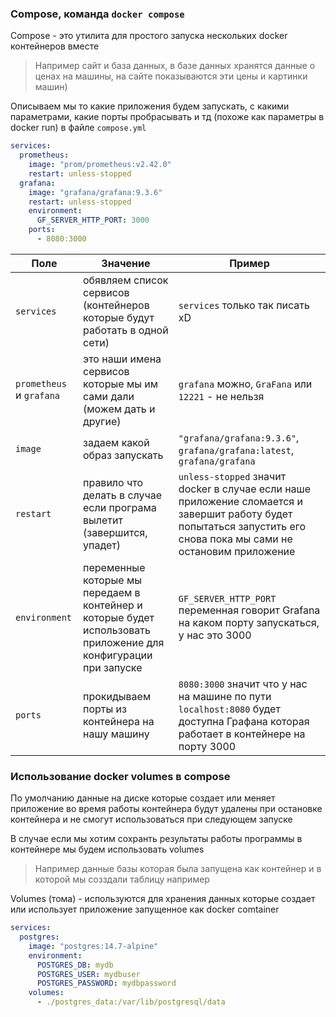 ### Compose, команда `docker compose`

Compose - это утилита для простого запуска нескольких docker контейнеров вместе

> Например сайт и база данных, в базе данных хранятся данные о ценах на машины, на сайте показываются эти цены и картинки машин)

Описываем мы то какие приложения будем запускать, с какими параметрами, какие порты пробрасывать и тд (похоже как параметры в docker run) в файле `compose.yml`

```yaml
services:
  prometheus:
    image: "prom/prometheus:v2.42.0"
    restart: unless-stopped
  grafana:
    image: "grafana/grafana:9.3.6"
    restart: unless-stopped
    environment:
      GF_SERVER_HTTP_PORT: 3000
    ports:
      - 8080:3000
```

|Поле|Значение|Пример
|-|-|-
|`services`|обявляем список сервисов (контейнеров которые будут работать в одной сети)|`services` только так писать xD
|`prometheus` и `grafana`|это наши имена сервисов которые мы им сами дали (можем дать и другие)|`grafana` можно, `GraFana` или `12221` - не нельзя
|`image`|задаем какой образ запускать| `"grafana/grafana:9.3.6"`, `grafana/grafana:latest`, `grafana/grafana`
|`restart`|правило что делать в случае если програма вылетит (завершится, упадет)|`unless-stopped` значит docker в случае если наше приложение сломается и завершит работу будет попытаться запустить его снова пока мы сами не остановим приложение
|`environment`| переменные которые мы передаем в контейнер и которые будет использовать приложение для конфигурации при запуске | `GF_SERVER_HTTP_PORT` переменная говорит Grafana на каком порту запускаться, у нас это 3000
|`ports`|прокидываем порты из контейнера на нашу машину| `8080:3000` значит что у нас на машине по пути `localhost:8080` будет доступна Графана которая работает в контейнере на порту 3000

### Использование docker volumes в compose

По умолчанию данные на диске которые создает или меняет приложение во время работы контейнера будут удалены при остановке контейнера и не смогут использоваться при следующем запуске

В случае если мы хотим сохранть результаты работы программы в контейнере мы будем использовать volumes

> Например данные базы которая была запущена как контейнер и в которой мы созздали таблицу например

Volumes (тома) - используются для хранения данных которые создает или использует приложение запущенное как docker comtainer

```yaml
services:
  postgres:
    image: "postgres:14.7-alpine"
    environment:
      POSTGRES_DB: mydb
      POSTGRES_USER: mydbuser
      POSTGRES_PASSWORD: mydbpassword
    volumes:
      - ./postgres_data:/var/lib/postgresql/data
```
